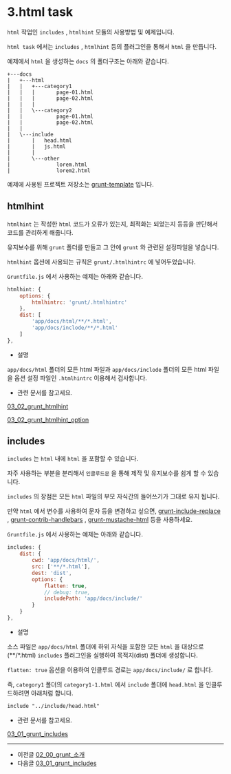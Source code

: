 # 3.html task

`html` 작업인 `includes` , `htmlhint` 모듈의 사용방법 및 예제입니다.

`html task` 에서는 `includes` , `htmlhint` 등의 플러그인을 통해서 `html` 을 만듭니다.


예제에서 `html` 을 생성하는 `docs` 의 폴더구조는 아래와 같습니다.

```
+---docs
|   +---html
|   |   +---category1
|   |   |       page-01.html
|   |   |       page-02.html
|   |   |
|   |   \---category2
|   |           page-01.html
|   |           page-02.html
|   |
|   \---include
|       |   head.html
|       |   js.html
|       |
|       \---other
|               lorem.html
|               lorem2.html
```

예제에 사용된 프로젝트 저장소는 [grunt-template](https://github.com/demun/grunt-template) 입니다.



## htmlhint


`htmlhint` 는 작성한 `html` 코드가 오류가 있는지, 최적화는 되었는지 등등을 판단해서 코드를 관리하게 해줍니다.

유지보수를 위해 `grunt` 폴더를 만들고 그 안에 `grunt` 와 관련된 설정파일을 넣습니다.

`htmlhint` 옵션에 사용되는 규칙은 `grunt/.htmlhintrc` 에 넣어두었습니다.



`Gruntfile.js` 에서 사용하는 예제는 아래와 같습니다.

```javascript
htmlhint: {
    options: {
        htmlhintrc: 'grunt/.htmlhintrc'
    },
    dist: [
        'app/docs/html/**/*.html',
        'app/docs/inclode/**/*.html'
    ]
},
```


* 설명

`app/docs/html` 폴더의 모든 html 파일과 `app/docs/inclode` 폴더의 모든 html 파일을 옵션 설정 파일인 `.htmlhintrc` 이용해서 검사합니다.



* 관련 문서를 참고세요.

[03_02_grunt_htmlhint](03_02_grunt_htmlhint.md)

[03_02_grunt_htmlhint_option](03_02_grunt_htmlhint_option.md)





## includes

`includes` 는 `html` 내에 `html` 을 포함할 수 있습니다.

자주 사용하는 부분을 분리해서 `인클루드문` 을 통해 제작 및 유지보수를 쉽게 할 수 있습니다.

`includes` 의 장점은 모든 `html` 파일의 부모 자식간의 들어쓰기가 그대로 유지 됩니다.

만약 `html` 에서 변수를 사용하여 문자 등을 변경하고 싶으면, [grunt-include-replace](https://www.npmjs.com/package/grunt-include-replace) , [grunt-contrib-handlebars](https://www.npmjs.com/package/grunt-contrib-handlebars) , [grunt-mustache-html](https://www.npmjs.com/package/grunt-mustache-html) 등을 사용하세요. 


`Gruntfile.js` 에서 사용하는 예제는 아래와 같습니다.

```javascript
includes: {
    dist: {
        cwd: 'app/docs/html/',
        src: ['**/*.html'],
        dest: 'dist',
        options: {
            flatten: true,
            // debug: true,
            includePath: 'app/docs/include/'
        }
    }
},
```


* 설명

소스 파일은 `app/docs/html` 폴더에 하위 자식을 포함한 모든 `html` 을 대상으로(**/*.html) `includes` 플러그인을 실행하여 목적지(dist) 폴더에 생성합니다.

`flatten: true` 옵션을 이용하여 인클루드 경로는 `app/docs/include/` 로 합니다.

즉, `category1` 폴더의 `category1-1.html` 에서 `include` 폴더에 `head.html` 을 인클루드하려면 아래처럼 합니다.

```html
include "../include/head.html"
```



* 관련 문서를 참고세요.

[03_01_grunt_includes](03_01_grunt_includes.md)


***

- 이전글 [02_00_grunt_소개](02_00_grunt_소개.md)
- 다음글 [03_01_grunt_includes](03_01_grunt_includes.md)

